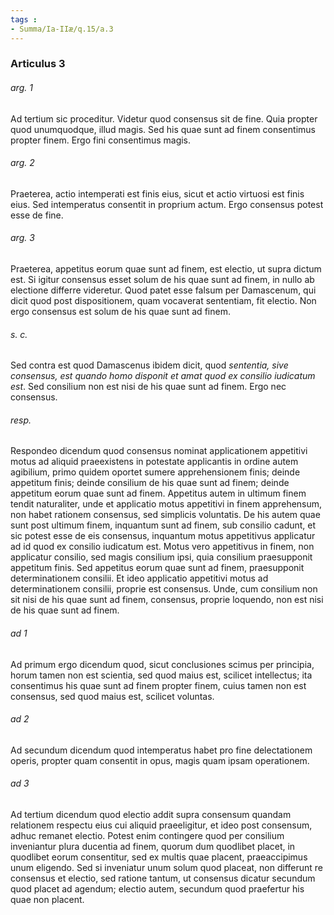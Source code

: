 ```yaml
---
tags : 
- Summa/Ia-IIæ/q.15/a.3
---
```


### Articulus 3

###### arg. 1
Ad tertium sic proceditur. Videtur quod consensus sit de fine. Quia propter quod unumquodque, illud magis. Sed his quae sunt ad finem consentimus propter finem. Ergo fini consentimus magis.

###### arg. 2
Praeterea, actio intemperati est finis eius, sicut et actio virtuosi est finis eius. Sed intemperatus consentit in proprium actum. Ergo consensus potest esse de fine.

###### arg. 3
Praeterea, appetitus eorum quae sunt ad finem, est electio, ut supra dictum est. Si igitur consensus esset solum de his quae sunt ad finem, in nullo ab electione differre videretur. Quod patet esse falsum per Damascenum, qui dicit quod post dispositionem, quam vocaverat sententiam, fit electio. Non ergo consensus est solum de his quae sunt ad finem.

###### s. c.
Sed contra est quod Damascenus ibidem dicit, quod *sententia, sive consensus, est quando homo disponit et amat quod ex consilio iudicatum est*. Sed consilium non est nisi de his quae sunt ad finem. Ergo nec consensus.

###### resp.
Respondeo dicendum quod consensus nominat applicationem appetitivi motus ad aliquid praeexistens in potestate applicantis in ordine autem agibilium, primo quidem oportet sumere apprehensionem finis; deinde appetitum finis; deinde consilium de his quae sunt ad finem; deinde appetitum eorum quae sunt ad finem. Appetitus autem in ultimum finem tendit naturaliter, unde et applicatio motus appetitivi in finem apprehensum, non habet rationem consensus, sed simplicis voluntatis. De his autem quae sunt post ultimum finem, inquantum sunt ad finem, sub consilio cadunt, et sic potest esse de eis consensus, inquantum motus appetitivus applicatur ad id quod ex consilio iudicatum est. Motus vero appetitivus in finem, non applicatur consilio, sed magis consilium ipsi, quia consilium praesupponit appetitum finis. Sed appetitus eorum quae sunt ad finem, praesupponit determinationem consilii. Et ideo applicatio appetitivi motus ad determinationem consilii, proprie est consensus. Unde, cum consilium non sit nisi de his quae sunt ad finem, consensus, proprie loquendo, non est nisi de his quae sunt ad finem.

###### ad 1
Ad primum ergo dicendum quod, sicut conclusiones scimus per principia, horum tamen non est scientia, sed quod maius est, scilicet intellectus; ita consentimus his quae sunt ad finem propter finem, cuius tamen non est consensus, sed quod maius est, scilicet voluntas.

###### ad 2
Ad secundum dicendum quod intemperatus habet pro fine delectationem operis, propter quam consentit in opus, magis quam ipsam operationem.

###### ad 3
Ad tertium dicendum quod electio addit supra consensum quandam relationem respectu eius cui aliquid praeeligitur, et ideo post consensum, adhuc remanet electio. Potest enim contingere quod per consilium inveniantur plura ducentia ad finem, quorum dum quodlibet placet, in quodlibet eorum consentitur, sed ex multis quae placent, praeaccipimus unum eligendo. Sed si inveniatur unum solum quod placeat, non differunt re consensus et electio, sed ratione tantum, ut consensus dicatur secundum quod placet ad agendum; electio autem, secundum quod praefertur his quae non placent.

